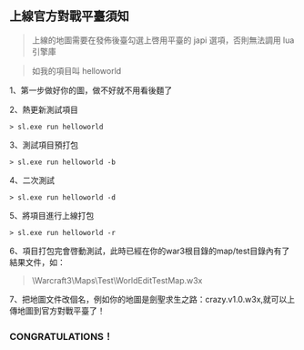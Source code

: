 ## 上線官方對戰平臺須知

> 上線的地圖需要在發佈後臺勾選上啓用平臺的 japi 選項，否則無法調用 lua 引擎庫

> 如我的項目叫 helloworld

1、第一步做好你的圖，做不好就不用看後麵了

2、熱更新測試項目

```
> sl.exe run helloworld
```

3、測試項目預打包

```
> sl.exe run helloworld -b
```

4、二次測試

```
> sl.exe run helloworld -d
```

5、將項目進行上線打包

```
> sl.exe run helloworld -r
```

6、項目打包完會啓動測試，此時已經在你的war3根目錄的map/test目錄內有了結果文件，如：

> \Warcraft3\Maps\Test\WorldEditTestMap.w3x

7、把地圖文件改個名，例如你的地圖是劍聖求生之路：crazy.v1.0.w3x,就可以上傳地圖到官方對戰平臺了！

### CONGRATULATIONS！
